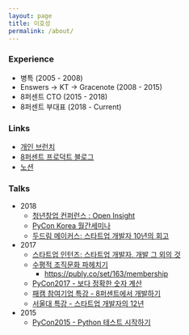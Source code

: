 ```yaml
---
layout: page
title: 이호성
permalink: /about/
---
```


### Experience

* 병특 (2005 - 2008)
* Enswers -> KT -> Gracenote (2008 - 2015)
* 8퍼센트 CTO (2015 - 2018)
* 8퍼센트 부대표 (2018 - Current)

### Links

* [개인 브런치](https://brunch.co.kr/@leehosung)
* [8퍼센트 프로덕트 블로그](https://8percent.github.io)
* [노션](https://www.notion.so/leclipse/a3cb689466d149f2bd8d52b0ee6e1d38)

### Talks

* 2018
  * [청년창업 컨퍼런스 : Open Insight](https://www.openinsightcon.com/)
  * [PyCon Korea 월간세미나](https://slides.com/hosunglee-1/deck-1-2-3-6-14)
  * [두드림 메이커스: 스타트업 개발자 10년의 회고](https://slides.com/hosunglee-1/deck-1-2-3-6-17#/)
* 2017
  * [스타트업 인턴즈: 스타트업 개발자. 개발 그 외의 것](http://slides.com/hosunglee-1/deck-1-2-3-4-11)
  * [수평적 조직문화 파헤치기](http://slides.com/hosunglee-1/deck-1-2-3-6-12)
    * https://publy.co/set/163/membership
  * [PyCon2017 - 보다 정확한 숫자 계산](http://slides.com/hosunglee-1/deck-10#/)
  * [패캠 참여기업 특강 - 8퍼센트에서 개발하기](http://slides.com/hosunglee-1/deck-1-2-3-4-7#/)
  * [서울대 특강 - 스타트업 개발자의 12년](http://slides.com/hosunglee-1/deck-1-2-3-6#/)
* 2015
  * [PyCon2015 - Python 테스트 시작하기](http://slides.com/hosunglee-1/deck#/)
